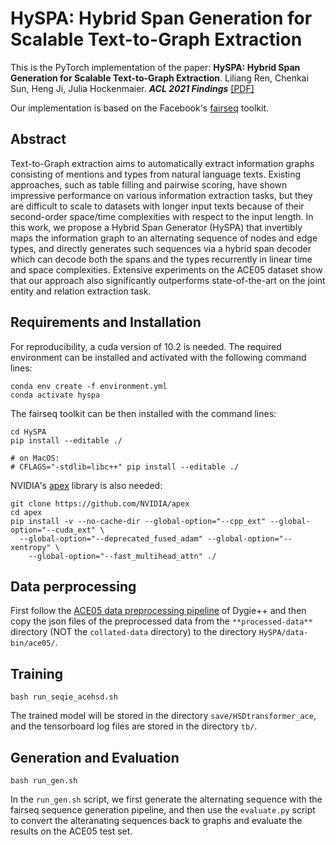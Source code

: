 # HySPA: Hybrid Span Generation for Scalable Text-to-Graph Extraction

This is the PyTorch implementation of the paper:
**HySPA: Hybrid Span Generation for Scalable Text-to-Graph Extraction**. Liliang Ren, Chenkai Sun, Heng Ji, Julia Hockenmaier. ***ACL 2021 Findings***
[[PDF]](https://arxiv.org/pdf/2106.15838.pdf) 

Our implementation is based on the Facebook's [fairseq](https://github.com/pytorch/fairseq) toolkit.

## Abstract
Text-to-Graph extraction aims to automatically extract information graphs consisting of mentions and types from natural language texts. Existing approaches, such as table filling and pairwise scoring, have shown impressive performance on various information extraction tasks, but they are difficult to scale to datasets with longer input texts because of their second-order space/time complexities with respect to the input length. In this work, we propose a Hybrid Span Generator (HySPA) that invertibly maps the information graph to an alternating sequence of nodes and edge types, and directly generates such sequences via a hybrid span decoder which can decode both the spans and the types recurrently in linear time and space complexities. Extensive experiments on the ACE05 dataset show that our approach also significantly outperforms state-of-the-art on the joint entity and relation extraction task.


## Requirements and Installation

For reproducibility, a cuda version of 10.2 is needed. The required environment can be installed and activated with the following command lines:
```
conda env create -f environment.yml
conda activate hyspa
```
The fairseq toolkit can be then installed with the command lines:
```
cd HySPA
pip install --editable ./

# on MacOS:
# CFLAGS="-stdlib=libc++" pip install --editable ./
```
NVIDIA's [apex](https://github.com/NVIDIA/apex) library is also needed:
```
git clone https://github.com/NVIDIA/apex
cd apex
pip install -v --no-cache-dir --global-option="--cpp_ext" --global-option="--cuda_ext" \
  --global-option="--deprecated_fused_adam" --global-option="--xentropy" \
    --global-option="--fast_multihead_attn" ./
```

## Data perprocessing

First follow the [ACE05 data preprocessing pipeline](https://github.com/dwadden/dygiepp#ace05-ace-for-entities-and-relations) of Dygie++ and then copy the json files of the preprocessed data from the `**processed-data**` directory (NOT the `collated-data` directory) to the directory `HySPA/data-bin/ace05/`.


## Training

```
bash run_seqie_acehsd.sh
```
The trained model will be stored in the directory `save/HSDtransformer_ace`, and the tensorboard log files are stored in the directory `tb/`.


## Generation and Evaluation

```
bash run_gen.sh
```

In the `run_gen.sh` script, we first generate the alternating sequence with the fairseq sequence generation pipeline, and then use the `evaluate.py` script to convert the alteranating sequences back to graphs and evaluate the results on the ACE05 test set.







